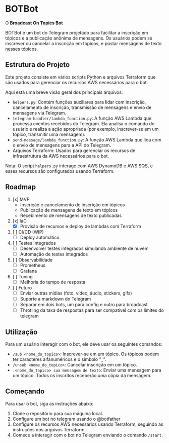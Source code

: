 # BOTBot
O **Broadcast On Topics Bot**

BOTBot é um bot do Telegram projetado para facilitar a inscrição em tópicos e a publicação anônima de mensagens. Os usuários podem se inscrever ou cancelar a inscrição em tópicos, e postar mensagens de texto nesses tópicos.

## Estrutura do Projeto

Este projeto consiste em vários scripts Python e arquivos Terraform que são usados para gerenciar os recursos AWS necessários para o bot.

Aqui está uma breve visão geral dos principais arquivos:

- `helpers.py`: Contém funções auxiliares para lidar com inscrição, cancelamento de inscrição, transmissão de mensagens e envio de mensagens via Telegram.
- `telegram-handler/lambda_function.py`: A função AWS Lambda que processa eventos recebidos do Telegram. Ela analisa o comando do usuário e realiza a ação apropriada (por exemplo, inscrever-se em um tópico, transmitir uma mensagem).
- `send-message/lambda_function.py`: A função AWS Lambda que lida com o envio de mensagens para a API do Telegram.
- Arquivos Terraform: Usados para gerenciar os recursos de infraestrutura da AWS necessários para o bot.

Nota: O script `helpers.py` interage com AWS DynamoDB e AWS SQS, e esses recursos são configurados usando Terraform.

## Roadmap
1. [x] MVP
    - Inscrição e cancelamento de inscrição em tópicos
    - Publicação de mensagens de texto em tópicos
    - Recebimento de mensagens de texto publicadas
2. [x] IaC
    - [x] Provisão de recursos e deploy de lambdas com Terraform
3. [ ] CI/CD (WIP)
    - [ ] Deploy automático
4. [ ] Testes Integrados
    - [ ] Desenvolver testes integrados simulando ambiente de nuvem
    - [ ] Automação de testes integrados
5. [ ] Observabilidade
    - [ ] Prometheus
    - [ ] Grafana
6. [ ] Tuning
    - [ ] Melhoria do tempo de resposta
7. [ ] Futuro
    - [ ] Enviar outras mídias (foto, vídeo, áudio, stickers, gifs)
    - [ ] Suporte a markdown do Telegram
    - [ ] Separar em dois bots, um para config e outro para broadcast
    - [ ] Throtling da taxa de respostas para ser compatível com os limites do telegram

## Utilização

Para um usuário interagir com o bot, ele deve usar os seguintes comandos:

- `/sub <nome_do_topico>`: Inscrever-se em um tópico. Os tópicos podem ter caracteres alfanuméricos e o símbolo "_".
- `/unsub <nome_do_topico>`: Cancelar inscrição em um tópico.
- `.<nome_do_topico> sua mensagem de texto`: Enviar uma mensagem para um tópico. Todos os inscritos receberão uma cópia da mensagem.

## Começando

Para usar o bot, siga as instruções abaixo:

1. Clone o repositório para sua máquina local.
2. Configure um bot no telegram usando o @botfather
3. Configure os recursos AWS necessários usando Terraform, seguindo as instruções nos arquivos Terraform.
4. Comece a interagir com o bot no Telegram enviando o comando `/start`.